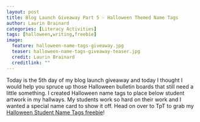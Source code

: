 ```yaml
---
layout: post
title: Blog Launch Giveaway Part 5 - Halloween Themed Name Tags
author: Laurin Brainard
categories: [Literacy Activities]
tags: [halloween,writing,freebie]
image:
  feature: halloween-name-tags-giveaway.jpg
  teaser: halloween-name-tags-giveaway-teaser.jpg
  credit: Laurin Brainard
  creditlink: ""
---
```

Today is the 5th day of my blog launch giveaway and today I thought I would help you spruce up those Halloween bulletin boards that still need a little something. I created Halloween name tags to place below student artwork in my hallways. My students work so hard on their work and I wanted a special name card to show it off. Head on over to TpT to grab my [Halloween Student Name Tags freebie]()!